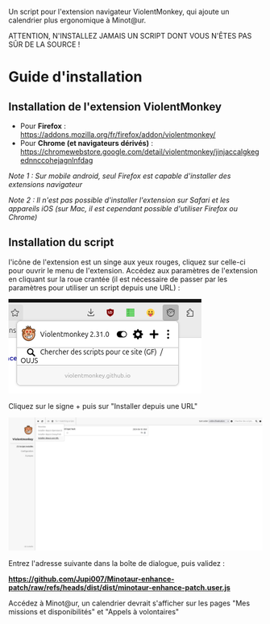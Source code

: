 Un script pour l'extension navigateur ViolentMonkey, qui ajoute un calendrier plus ergonomique à Minot@ur.

ATTENTION, N'INSTALLEZ JAMAIS UN SCRIPT DONT VOUS N'ÊTES PAS SÛR DE LA SOURCE !

# Guide d'installation

## Installation de l'extension ViolentMonkey

- Pour **Firefox** : https://addons.mozilla.org/fr/firefox/addon/violentmonkey/
- Pour **Chrome (et navigateurs dérivés)** : https://chromewebstore.google.com/detail/violentmonkey/jinjaccalgkegednnccohejagnlnfdag

*Note 1 : Sur mobile android, seul Firefox est capable d'installer des extensions navigateur*

*Note 2 : Il n'est pas possible d'installer l'extension sur Safari et les appareils iOS (sur Mac, il est cependant possible d'utiliser Firefox ou Chrome)*

## Installation du script

l'icône de l'extension est un singe aux yeux rouges, cliquez sur celle-ci pour ouvrir le menu de l'extension.
Accédez aux paramètres de l'extension en cliquant sur la roue crantée (il est nécessaire de passer par les paramètres pour utiliser un script depuis une URL) :

![](./.github/screenshots/violentmonkey-menu.png)

Cliquez sur le signe + puis sur "Installer depuis une URL"

![](./.github/screenshots/violentmonkey-install.png)

Entrez l'adresse suivante dans la boîte de dialogue, puis validez :

**https://github.com/Jupi007/Minotaur-enhance-patch/raw/refs/heads/dist/dist/minotaur-enhance-patch.user.js**

Accédez à Minot@ur, un calendrier devrait s'afficher sur les pages "Mes missions et disponibilités" et "Appels à volontaires"
